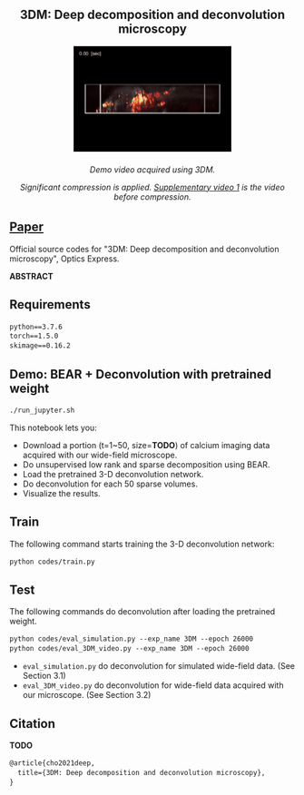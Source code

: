 <h2 align="center">3DM: Deep decomposition and deconvolution microscopy</h2>

<p align="center">
<img width="55%" src="src/Visualization1_resize.gif">
</p>
<h6 align="center">Demo video acquired using 3DM.

 Significant compression is applied. [Supplementary video 1](TODO) is the video before compression.
 </h6>


## [Paper](TODO)

Official source codes for "3DM: Deep decomposition and deconvolution microscopy", Optics Express.

**ABSTRACT**

## Requirements

```markdown
python==3.7.6
torch==1.5.0
skimage==0.16.2
```

## Demo: BEAR + Deconvolution with pretrained weight
```bash
./run_jupyter.sh
```
This notebook lets you:
- Download a portion (t=1~50, size=**TODO**) of calcium imaging data acquired with our wide-field microscope.
- Do unsupervised low rank and sparse decomposition using BEAR.
- Load the pretrained 3-D deconvolution network.
- Do deconvolution for each 50 sparse volumes.
- Visualize the results.

## Train
The following command starts training the 3-D deconvolution network:
```bash
python codes/train.py
```

## Test
The following commands do deconvolution after loading the pretrained weight.
```markdown
python codes/eval_simulation.py --exp_name 3DM --epoch 26000
python codes/eval_3DM_video.py --exp_name 3DM --epoch 26000
```
- `eval_simulation.py` do deconvolution for simulated wide-field data. (See Section 3.1)
- `eval_3DM_video.py` do deconvolution for wide-field data acquired with our microscope. (See Section 3.2)


## Citation
**TODO**
```markdown
@article{cho2021deep,
  title={3DM: Deep decomposition and deconvolution microscopy},
}
```